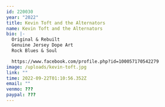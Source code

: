 ```yaml
---
id: 220030
year: "2022"
title: Kevin Toft and the Alternators
name: Kevin Toft and the Alternators
bio: |-
  Original & Rebuilt
  Genuine Jersey Dope Art
  Rock Blues & Soul 

  https://www.facebook.com/profile.php?id=100057170542279
image: /uploads/kevin-toft.jpg
link: ""
time: 2022-09-22T01:10:56.352Z
email: ""
venmo: ???
paypal: ???
---
```

